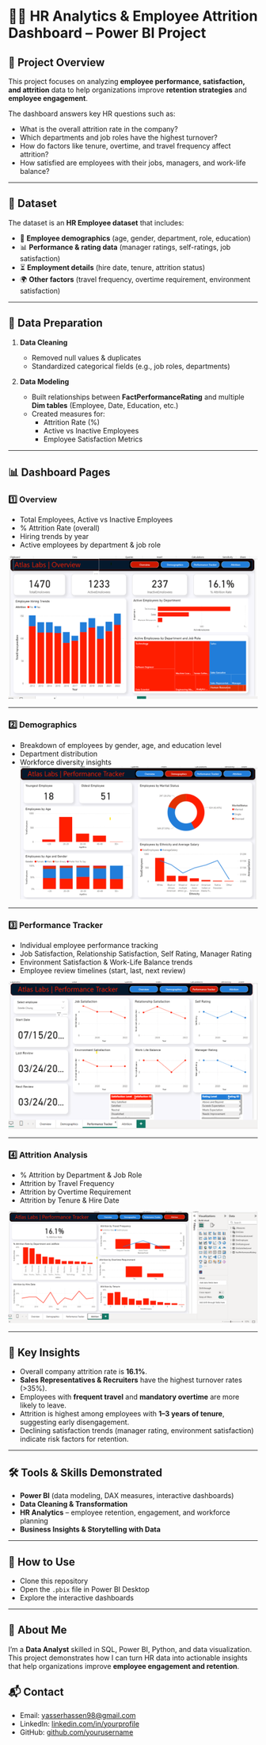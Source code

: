 # 👩‍💼 HR Analytics & Employee Attrition Dashboard – Power BI Project  

## 📌 Project Overview  
This project focuses on analyzing **employee performance, satisfaction, and attrition** data to help organizations improve **retention strategies** and **employee engagement**.  

The dashboard answers key HR questions such as:  
- What is the overall attrition rate in the company?  
- Which departments and job roles have the highest turnover?  
- How do factors like tenure, overtime, and travel frequency affect attrition?  
- How satisfied are employees with their jobs, managers, and work-life balance?  

---

## 📂 Dataset  
The dataset is an **HR Employee dataset** that includes:  
- 👤 **Employee demographics** (age, gender, department, role, education)  
- 📊 **Performance & rating data** (manager ratings, self-ratings, job satisfaction)  
- ⏳ **Employment details** (hire date, tenure, attrition status)  
- 🌍 **Other factors** (travel frequency, overtime requirement, environment satisfaction)  

---

## 🔧 Data Preparation  
1. **Data Cleaning**  
   - Removed null values & duplicates  
   - Standardized categorical fields (e.g., job roles, departments)  

2. **Data Modeling**  
   - Built relationships between **FactPerformanceRating** and multiple **Dim tables** (Employee, Date, Education, etc.)  
   - Created measures for:  
     - Attrition Rate (%)  
     - Active vs Inactive Employees  
     - Employee Satisfaction Metrics  

---

## 📊 Dashboard Pages  

### 1️⃣ Overview  
- Total Employees, Active vs Inactive Employees  
- % Attrition Rate (overall)  
- Hiring trends by year  
- Active employees by department & job role  

![Overview](overview.png)  

---

### 2️⃣ Demographics  
- Breakdown of employees by gender, age, and education level  
- Department distribution  
- Workforce diversity insights
![Performance Tracker](demographics.png)  
---

### 3️⃣ Performance Tracker  
- Individual employee performance tracking  
- Job Satisfaction, Relationship Satisfaction, Self Rating, Manager Rating  
- Environment Satisfaction & Work-Life Balance trends  
- Employee review timelines (start, last, next review)  

![Performance Tracker](performance_tracker.png)  

---

### 4️⃣ Attrition Analysis  
- % Attrition by Department & Job Role  
- Attrition by Travel Frequency  
- Attrition by Overtime Requirement  
- Attrition by Tenure & Hire Date  

![Attrition](attrition.png)  

---

## 🎯 Key Insights  
- Overall company attrition rate is **16.1%**.  
- **Sales Representatives & Recruiters** have the highest turnover rates (>35%).  
- Employees with **frequent travel** and **mandatory overtime** are more likely to leave.  
- Attrition is highest among employees with **1–3 years of tenure**, suggesting early disengagement.  
- Declining satisfaction trends (manager rating, environment satisfaction) indicate risk factors for retention.  

---

## 🛠️ Tools & Skills Demonstrated  
- **Power BI** (data modeling, DAX measures, interactive dashboards)  
- **Data Cleaning & Transformation**  
- **HR Analytics** – employee retention, engagement, and workforce planning  
- **Business Insights & Storytelling with Data**  


---

## 🚀 How to Use  
- Clone this repository  
- Open the `.pbix` file in Power BI Desktop  
- Explore the interactive dashboards  

---

## 📌 About Me  
I’m a **Data Analyst** skilled in SQL, Power BI, Python, and data visualization.  
This project demonstrates how I can turn HR data into actionable insights that help organizations improve **employee engagement and retention**.  

## 📬 Contact  
- Email: yasserhassen98@gmail.com
- LinkedIn: [linkedin.com/in/yourprofile](www.linkedin.com/in/hassan-yasser-2000hh)  
- GitHub: [github.com/yourusername](https://github.com/sonh2000)  
